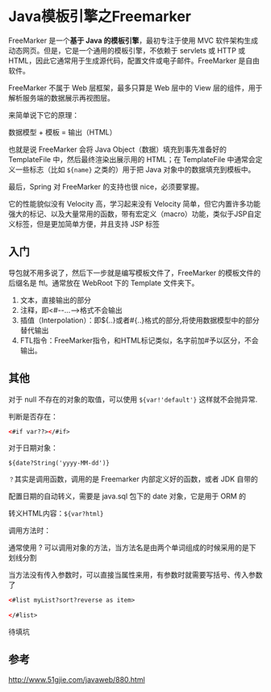 # Java模板引擎之Freemarker

FreeMarker 是一个**基于 Java 的模板引擎**，最初专注于使用 MVC 软件架构生成动态网页。但是，它是一个通用的模板引擎，不依赖于 servlets 或 HTTP 或 HTML，因此它通常用于生成源代码，配置文件或电子邮件。FreeMarker 是自由软件。

FreeMarker 不属于 Web 层框架，最多只算是 Web 层中的 View 层的组件，用于解析服务端的数据展示再视图层。

来简单说下它的原理：

数据模型 + 模板 = 输出（HTML）

也就是说 FreeMarker 会将 Java Object（数据）填充到事先准备好的 TemplateFile 中，然后最终渲染出展示用的 HTML；在 TemplateFile 中通常会定义一些标志（比如 `${name}` 之类的）用于把 Java 对象中的数据填充到模板中。

最后，Spring 对 FreeMarker 的支持也很 nice，必须要掌握。

它的性能貌似没有 Velocity 高，学习起来没有 Velocity 简单，但它内置许多功能强大的标记、以及大量常用的函数，带有宏定义（macro）功能，类似于JSP自定义标签，但是更加简单方便，并且支持 JSP 标签

## 入门

导包就不用多说了，然后下一步就是编写模板文件了，FreeMarker 的模板文件的后缀名是 ftl。通常放在 WebRoot 下的 Template 文件夹下。

1. 文本，直接输出的部分
2. 注释，即<#--...-->格式不会输出
3. 插值（Interpolation）：即${..}或者#{..}格式的部分,将使用数据模型中的部分替代输出
4. FTL指令：FreeMarker指令，和HTML标记类似，名字前加#予以区分，不会输出。

## 其他

对于 null 不存在的对象的取值，可以使用 `${var!'default'}` 这样就不会抛异常.

判断是否存在：
```html
<#if var??></#if>
```
对于日期对象：

`${date?String('yyyy-MM-dd')}`

`？`其实是调用函数，调用的是 Freemarker 内部定义好的函数，或者 JDK 自带的

配置日期的自动转义，需要是 java.sql 包下的 date 对象，它是用于 ORM 的

转义HTML内容：`${var?html}`


调用方法时：

通常使用 ? 可以调用对象的方法，当方法名是由两个单词组成的时候采用的是下划线分割

当方法没有传入参数时，可以直接当属性来用，有参数时就需要写括号、传入参数了

``` html
<#list myList?sort?reverse as item>
  
</#list>
```

待填坑

## 参考

http://www.51gjie.com/javaweb/880.html